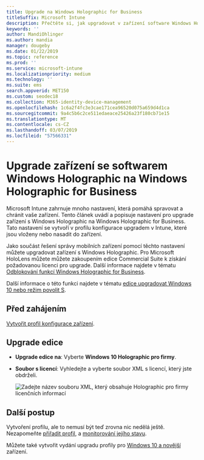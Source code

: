 ```yaml
---
title: Upgrade na Windows Holographic for Business
titleSuffix: Microsoft Intune
description: Přečtěte si, jak upgradovat v zařízení software Windows Holographic na Windows Holographic for Business.
keywords: ''
author: MandiOhlinger
ms.author: mandia
manager: dougeby
ms.date: 01/22/2019
ms.topic: reference
ms.prod: ''
ms.service: microsoft-intune
ms.localizationpriority: medium
ms.technology: ''
ms.suite: ems
search.appverid: MET150
ms.custom: seodec18
ms.collection: M365-identity-device-management
ms.openlocfilehash: 1c6a2f4fc3e3cae171cea96520d075a659d4d1ca
ms.sourcegitcommit: 9a4c5b6c2ce511edaeace25426a23f180cb71e15
ms.translationtype: MT
ms.contentlocale: cs-CZ
ms.lasthandoff: 03/07/2019
ms.locfileid: "57566331"
---
```

# <a name="upgrade-devices-running-windows-holographic-to-windows-holographic-for-business"></a>Upgrade zařízení se softwarem Windows Holographic na Windows Holographic for Business

Microsoft Intune zahrnuje mnoho nastavení, která pomáhá spravovat a chránit vaše zařízení. Tento článek uvádí a popisuje nastavení pro upgrade zařízení s Windows Holographic na Windows Holographic for Business. Tato nastavení se vytvoří v profilu konfigurace upgradem v Intune, které jsou vloženy nebo nasadit do zařízení.

Jako součást řešení správy mobilních zařízení pomocí těchto nastavení můžete upgradovat zařízení s Windows Holographic. Pro Microsoft HoloLens můžete můžete zakoupením edice Commercial Suite k získání požadovanou licenci pro upgrade. Další informace najdete v tématu [Odblokování funkcí Windows Holographic for Business](https://docs.microsoft.com/hololens/hololens-upgrade-enterprise).

Další informace o této funkci najdete v tématu [edice upgradovat Windows 10 nebo režim povolit S](edition-upgrade-configure-windows-10.md).

## <a name="before-you-begin"></a>Před zahájením

[Vytvořit profil konfigurace zařízení](edition-upgrade-configure-windows-10.md#create-the-profile).

## <a name="edition-upgrade"></a>Upgrade edice

- **Upgrade edice na**: Vyberte **Windows 10 Holographic pro firmy**.
- **Soubor s licencí**: Vyhledejte a vyberte soubor XML s licencí, který jste obdrželi.

  ![Zadejte název souboru XML, který obsahuje Holographic pro firmy licenčních informací](media/Holographic-edition-upgrade.png)
 
## <a name="next-steps"></a>Další postup

Vytvoření profilu, ale to nemusí být teď zrovna nic nedělá ještě. Nezapomeňte [přiřadit profil](device-profile-assign.md), a [monitorování jejího stavu](device-profile-monitor.md).

Můžete také vytvořit vydání upgradu profily pro [Windows 10 a novější](edition-upgrade-windows-settings.md) zařízení.

